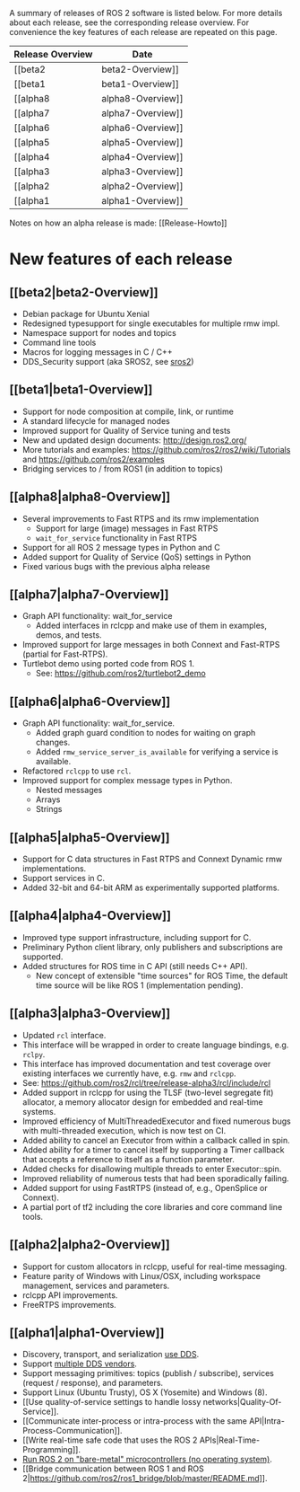 A summary of releases of ROS 2 software is listed below. For more details about each release, see the corresponding release overview. For convenience the key features of each release are repeated on this page.

| Release Overview | Date |
| --- | --- |
| [[beta2|beta2-Overview]] | 5 July 2017 |
| [[beta1|beta1-Overview]] | 19 December 2016 |
| [[alpha8|alpha8-Overview]] | 4 October 2016 |
| [[alpha7|alpha7-Overview]] | 11 July 2016 |
| [[alpha6|alpha6-Overview]] | 1 June 2016 |
| [[alpha5|alpha5-Overview]] | 5 April 2016 |
| [[alpha4|alpha4-Overview]] | 17 February 2016 |
| [[alpha3|alpha3-Overview]] | 18 December 2015 |
| [[alpha2|alpha2-Overview]] | 3 November 2015 |
| [[alpha1|alpha1-Overview]] | 31 August 2015 |

Notes on how an alpha release is made: [[Release-Howto]]


# New features of each release


## [[beta2|beta2-Overview]]
- Debian package for Ubuntu Xenial
- Redesigned typesupport for single executables for multiple rmw impl.
- Namespace support for nodes and topics
- Command line tools
- Macros for logging messages in C / C++
- DDS_Security support (aka SROS2, see [sros2](https://github.com/ros2/sros2))


## [[beta1|beta1-Overview]]
- Support for node composition at compile, link, or runtime
- A standard lifecycle for managed nodes
- Improved support for Quality of Service tuning and tests
- New and updated design documents: http://design.ros2.org/
- More tutorials and examples: https://github.com/ros2/ros2/wiki/Tutorials and https://github.com/ros2/examples 
- Bridging services to / from ROS1 (in addition to topics)


## [[alpha8|alpha8-Overview]]
- Several improvements to Fast RTPS and its rmw implementation
  - Support for large (image) messages in Fast RTPS
  - `wait_for_service` functionality in Fast RTPS
- Support for all ROS 2 message types in Python and C
- Added support for Quality of Service (QoS) settings in Python
- Fixed various bugs with the previous alpha release


## [[alpha7|alpha7-Overview]]
- Graph API functionality: wait_for_service
  - Added interfaces in rclcpp and make use of them in examples, demos, and tests.
- Improved support for large messages in both Connext and Fast-RTPS (partial for Fast-RTPS).
- Turtlebot demo using ported code from ROS 1.
  - See: https://github.com/ros2/turtlebot2_demo


## [[alpha6|alpha6-Overview]]
- Graph API functionality: wait_for_service.
  - Added graph guard condition to nodes for waiting on graph changes.
  - Added `rmw_service_server_is_available` for verifying a service is available.
- Refactored `rclcpp` to use `rcl`.
- Improved support for complex message types in Python.
  - Nested messages
  - Arrays
  - Strings


## [[alpha5|alpha5-Overview]]
- Support for C data structures in Fast RTPS and Connext Dynamic rmw implementations.
- Support services in C.
- Added 32-bit and 64-bit ARM as experimentally supported platforms.


## [[alpha4|alpha4-Overview]]
- Improved type support infrastructure, including support for C.
- Preliminary Python client library, only publishers and subscriptions are supported.
- Added structures for ROS time in C API (still needs C++ API).
  - New concept of extensible "time sources" for ROS Time, the default time source will be like ROS 1 (implementation pending).

## [[alpha3|alpha3-Overview]]
- Updated `rcl` interface.
 - This interface will be wrapped in order to create language bindings, e.g. `rclpy`.
 - This interface has improved documentation and test coverage over existing interfaces we currently have, e.g. `rmw` and `rclcpp`.
 - See: https://github.com/ros2/rcl/tree/release-alpha3/rcl/include/rcl
- Added support in rclcpp for using the TLSF (two-level segregate fit) allocator, a memory allocator design for embedded and real-time systems.
- Improved efficiency of MultiThreadedExecutor and fixed numerous bugs with multi-threaded execution, which is now test on CI.
- Added ability to cancel an Executor from within a callback called in spin.
- Added ability for a timer to cancel itself by supporting a Timer callback that accepts a reference to itself as a function parameter.
- Added checks for disallowing multiple threads to enter Executor::spin.
- Improved reliability of numerous tests that had been sporadically failing.
- Added support for using FastRTPS (instead of, e.g., OpenSplice or Connext).
- A partial port of tf2 including the core libraries and core command line tools. 

## [[alpha2|alpha2-Overview]]
- Support for custom allocators in rclcpp, useful for real-time messaging.
- Feature parity of Windows with Linux/OSX, including workspace management, services and parameters.
- rclcpp API improvements.
- FreeRTPS improvements.

## [[alpha1|alpha1-Overview]]
- Discovery, transport, and serialization [use DDS](http://design.ros2.org/articles/ros_on_dds.html).
- Support [multiple DDS vendors](http://design.ros2.org/articles/ros_on_dds.html#vendors-and-licensing).
- Support messaging primitives: topics (publish / subscribe), services (request / response), and parameters.
- Support Linux (Ubuntu Trusty), OS X (Yosemite) and Windows (8).
- [[Use quality-of-service settings to handle lossy networks|Quality-Of-Service]].
- [[Communicate inter-process or intra-process with the same API|Intra-Process-Communication]].
- [[Write real-time safe code that uses the ROS 2 APIs|Real-Time-Programming]].
- [Run ROS 2 on "bare-metal" microcontrollers (no operating system)](https://github.com/ros2/freertps/wiki).
- [[Bridge communication between ROS 1 and ROS 2|https://github.com/ros2/ros1_bridge/blob/master/README.md]].